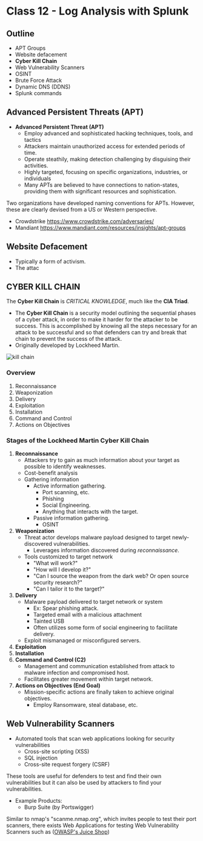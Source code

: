 # Class 12 - Log Analysis with Splunk

## Outline

- APT Groups
- Website defacement
- **Cyber Kill Chain**
- Web Vulnerability Scanners
- OSINT
- Brute Force Attack
- Dynamic DNS (DDNS)
- Splunk commands

## Advanced Persistent Threats (APT)

- **Advanced Persistent Threat (APT)**
  - Employ advanced and sophisticated hacking techniques, tools, and tactics
  - Attackers maintain unauthorized access for extended periods of time.
  - Operate steathily, making detection challenging by disguising their activities.
  - Highly targeted, focusing on specific organizations, industries, or individuals
  - Many APTs are believed to have connections to nation-states, providing them with significant resources and sophistication.

Two organizations have developed naming conventions for APTs. However, these are clearly devised from a US or Western perspective.
  - Crowdstrike  https://www.crowdstrike.com/adversaries/
  - Mandiant https://www.mandiant.com/resources/insights/apt-groups


## Website Defacement

- Typically a form of activism.
- The attac

## CYBER KILL CHAIN

The **Cyber Kill Chain** is _CRITICAL KNOWLEDGE_, much like the **CIA Triad**.

- The **Cyber Kill Chain** is a security model outlining the sequential phases of a cyber attack, in order to make it harder for the attacker to be success. This is accomplished by knowing all the steps necessary for an attack to be successful and so that defenders can try and break that chain to prevent the success of the attack.
- Originally developed by Lockheed Martin.

![kill chain](https://codefellows.github.io/ops-401-cybersecurity-guide/curriculum/class-12/slides/assets/12_06.png)

### Overview

1. Reconnaissance
2. Weaponization
3. Delivery
4. Exploitation
5. Installation
6. Command and Control
7. Actions on Objectives

### Stages of the Lockheed Martin Cyber Kill Chain

1. **Reconnaissance**
    - Attackers try to gain as much information about your target as possible to identify weaknesses.
    - Cost-benefit analysis
    - Gathering information
      - Active information gathering.
        - Port scanning, etc.
        - Phishing
        - Social Engineering.
        - Anything that interacts with the target.
      - Passive information gathering.
        - OSINT
2. **Weaponization**
    - Threat actor develops malware payload designed to target newly-discovered vulnerabilities.
      - Leverages information discovered during _reconnaissance_.
    - Tools customized to target network
      - "What will work?"
      - "How will I develop it?"
      - "Can I source the weapon from the dark web? Or open source security research?"
      - "Can I tailor it to the target?"
3. **Delivery**
    - Malware payload delivered to target network or system
      - Ex: Spear phishing attack.
      - Targeted email with a malicious attachment
      - Tainted USB
      - Often utilizes some form of social engineering to facilitate delivery.
    - Exploit mismanaged or misconfigured servers.
4. **Exploitation**
5. **Installation**
6. **Command and Control (C2)**
    - Management and communication established from attack to malware infection and compromised host.
    - Facilitates greater movement within target network.
7. **Actions on Objectives (End Goal)**
    - Mission-specific actions are finally taken to achieve original objectives.
      - Employ Ransomware, steal database, etc.

## Web Vulnerability Scanners

- Automated tools that scan web applications looking for security vulnerabilities
  - Cross-site scripting (XSS)
  - SQL injection
  - Cross-site request forgery (CSRF)

These tools are useful for defenders to test and find their own vulnerabilities but it can also be used by attackers to find your vulnerabilities.

- Example Products:
  - Burp Suite (by Portswigger)

Similar to nmap's "scanme.nmap.org", which invites people to test their port scanners, there exists Web Applications for testing Web Vulnerability Scanners such as ([OWASP's Juice Shop](https://owasp.org/www-project-juice-shop/))